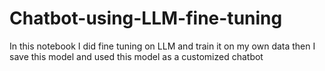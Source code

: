 # Chatbot-using-LLM-fine-tuning
In this notebook I did fine tuning on LLM and train it on my own data then I save this model and used this model as a customized chatbot
